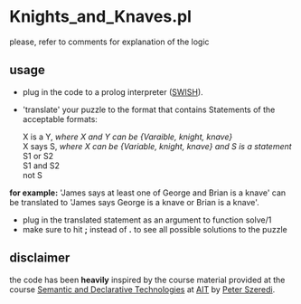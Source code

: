 # Knights_and_Knaves.pl
please, refer to comments for explanation of the logic

## usage
* plug in the code to a prolog interpreter ([SWISH]()).
* 'translate' your puzzle to the format that contains Statements of the acceptable formats:

	X is a Y, 	*where X and Y can be {Varaible, knight, knave}*<br/>
	X says S, 	*where X can be {Variable, knight, knave} and S is a statement*<br/>
	S1 or S2	<br/>
	S1 and S2	<br/>
	not S		<br/>

**for example:** 'James says at least one of George and Brian is a knave' can be translated to 'James says George is a knave or Brian is a knave'.

* plug in the translated statement as an argument to function solve/1
* make sure to hit **;** instead of **.** to see all possible solutions to the puzzle

## disclaimer
the code has been **heavily** inspired by the course material provided at the course [Semantic and Declarative Technologies](http://cs.bme.hu/~szeredi/ait/) at [AIT](https://www.ait-budapest.com/) by [Peter Szeredi](http://cs.bme.hu/~szeredi/).
